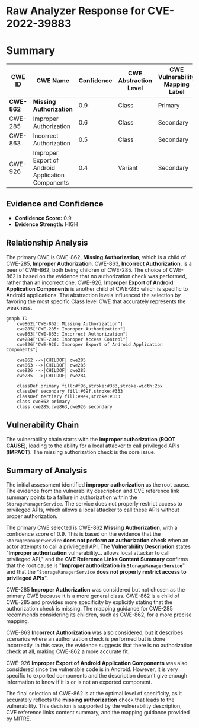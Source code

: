 # Raw Analyzer Response for CVE-2022-39883

# Summary
| CWE ID  | CWE Name | Confidence | CWE Abstraction Level | CWE Vulnerability Mapping Label | CWE-Vulnerability Mapping Notes |
|--------------|-----------------------------------------|-------------------|--------------------------|-----------------------------------|------------------------------------------------------------------------|
| **CWE-862** | **Missing Authorization** | 0.9 | Class | Primary | Allowed-with-Review |
| CWE-285 | Improper Authorization | 0.6 | Class | Secondary | Discouraged |
| CWE-863 | Incorrect Authorization | 0.5 | Class | Secondary | Allowed-with-Review |
| CWE-926 | Improper Export of Android Application Components | 0.4 | Variant | Secondary | Allowed |

## Evidence and Confidence

*   **Confidence Score:** 0.9
*   **Evidence Strength:** HIGH

## Relationship Analysis
The primary CWE is CWE-862, **Missing Authorization**, which is a child of CWE-285, **Improper Authorization**. CWE-863, **Incorrect Authorization**, is a peer of CWE-862, both being children of CWE-285. The choice of CWE-862 is based on the evidence that no authorization check was performed, rather than an incorrect one. CWE-926, **Improper Export of Android Application Components** is another child of CWE-285 which is specific to Android applications. The abstraction levels influenced the selection by favoring the most specific Class level CWE that accurately represents the weakness.

```mermaid
graph TD
    cwe862["CWE-862: Missing Authorization"]
    cwe285["CWE-285: Improper Authorization"]
    cwe863["CWE-863: Incorrect Authorization"]
    cwe284["CWE-284: Improper Access Control"]
    cwe926["CWE-926: Improper Export of Android Application Components"]
    
    cwe862 -->|CHILDOF| cwe285
    cwe863 -->|CHILDOF| cwe285
    cwe926 -->|CHILDOF| cwe285
    cwe285 -->|CHILDOF| cwe284
    
    classDef primary fill:#f96,stroke:#333,stroke-width:2px
    classDef secondary fill:#69f,stroke:#333
    classDef tertiary fill:#9e9,stroke:#333
    class cwe862 primary
    class cwe285,cwe863,cwe926 secondary
```

## Vulnerability Chain
The vulnerability chain starts with the **improper authorization** (**ROOT CAUSE**), leading to the ability for a local attacker to call privileged APIs (**IMPACT**). The missing authorization check is the core issue.

## Summary of Analysis
The initial assessment identified **improper authorization** as the root cause. The evidence from the vulnerability description and CVE reference link summary points to a failure in authorization within the `StorageManagerService`. The service does not properly restrict access to privileged APIs, which allows a local attacker to call these APIs without proper authorization.

The primary CWE selected is CWE-862 **Missing Authorization**, with a confidence score of 0.9. This is based on the evidence that the `StorageManagerService` **does not perform an authorization check** when an actor attempts to call a privileged API. The **Vulnerability Description** states "**Improper authorization** vulnerability... allows local attacker to call privileged API," and the **CVE Reference Links Content Summary** confirms that the root cause is "**Improper authorization in `StorageManagerService`**" and that the "`StorageManagerService` **does not properly restrict access to privileged APIs**".

CWE-285 **Improper Authorization** was considered but not chosen as the primary CWE because it is a more general class. CWE-862 is a child of CWE-285 and provides more specificity by explicitly stating that the authorization check is missing. The mapping guidance for CWE-285 recommends considering its children, such as CWE-862, for a more precise mapping.

CWE-863 **Incorrect Authorization** was also considered, but it describes scenarios where an authorization check is performed but is done incorrectly. In this case, the evidence suggests that there is no authorization check at all, making CWE-862 a more accurate fit.

CWE-926 **Improper Export of Android Application Components** was also considered since the vulnerable code is in Android. However, it is very specific to exported components and the description doesn't give enough information to know if it is or is not an exported component.

The final selection of CWE-862 is at the optimal level of specificity, as it accurately reflects the **missing authorization** check that leads to the vulnerability. This decision is supported by the vulnerability description, CVE reference links content summary, and the mapping guidance provided by MITRE.